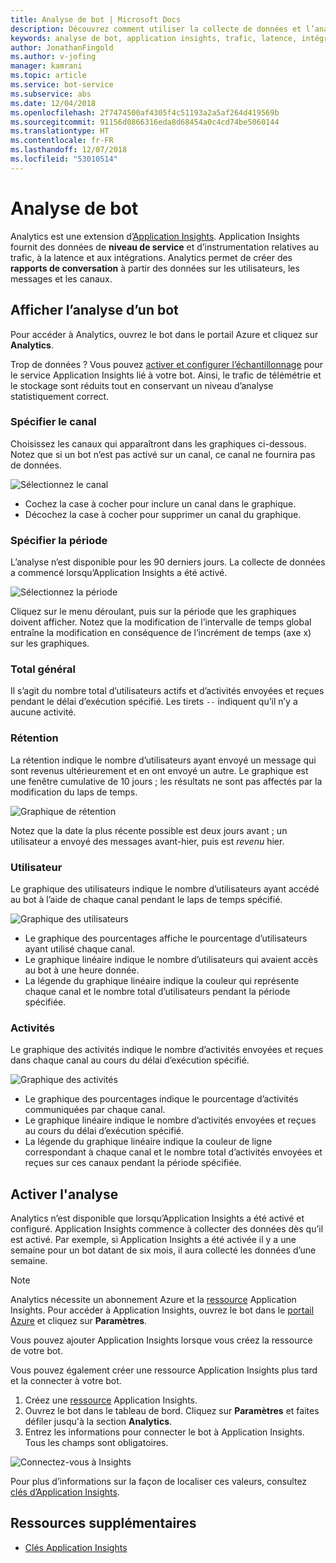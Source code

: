 ```yaml
---
title: Analyse de bot | Microsoft Docs
description: Découvrez comment utiliser la collecte de données et l’analyse pour améliorer votre bot grâce à des analyses dans Bot Framework.
keywords: analyse de bot, application insights, trafic, latence, intégrations, AppInsights
author: JonathanFingold
ms.author: v-jofing
manager: kamrani
ms.topic: article
ms.service: bot-service
ms.subservice: abs
ms.date: 12/04/2018
ms.openlocfilehash: 2f7474500af4305f4c51193a2a5af264d419569b
ms.sourcegitcommit: 91156d0866316eda8d68454a0c4cd74be5060144
ms.translationtype: HT
ms.contentlocale: fr-FR
ms.lasthandoff: 12/07/2018
ms.locfileid: "53010514"
---
```

# <a name="bot-analytics"></a>Analyse de bot

Analytics est une extension d’[Application Insights](/azure/application-insights/app-insights-analytics). Application Insights fournit des données de **niveau de service** et d’instrumentation relatives au trafic, à la latence et aux intégrations. Analytics permet de créer des **rapports de conversation** à partir des données sur les utilisateurs, les messages et les canaux.

## <a name="view-analytics-for-a-bot"></a>Afficher l’analyse d’un bot

Pour accéder à Analytics, ouvrez le bot dans le portail Azure et cliquez sur **Analytics**.

Trop de données ? Vous pouvez [activer et configurer l’échantillonnage](/azure/application-insights/app-insights-sampling) pour le service Application Insights lié à votre bot. Ainsi, le trafic de télémétrie et le stockage sont réduits tout en conservant un niveau d’analyse statistiquement correct.

### <a name="specify-channel"></a>Spécifier le canal

Choisissez les canaux qui apparaîtront dans les graphiques ci-dessous. Notez que si un bot n’est pas activé sur un canal, ce canal ne fournira pas de données.

![Sélectionnez le canal](~/media/analytics-channels.png)

* Cochez la case à cocher pour inclure un canal dans le graphique.
* Décochez la case à cocher pour supprimer un canal du graphique.

### <a name="specify-time-period"></a>Spécifier la période

L’analyse n’est disponible pour les 90 derniers jours. La collecte de données a commencé lorsqu’Application Insights a été activé.

![Sélectionnez la période](~/media/analytics-timepick.png)

Cliquez sur le menu déroulant, puis sur la période que les graphiques doivent afficher.
Notez que la modification de l’intervalle de temps global entraîne la modification en conséquence de l’incrément de temps (axe x) sur les graphiques.

### <a name="grand-totals"></a>Total général

Il s’agit du nombre total d’utilisateurs actifs et d’activités envoyées et reçues pendant le délai d’exécution spécifié.
Les tirets `--` indiquent qu’il n’y a aucune activité.

### <a name="retention"></a>Rétention

La rétention indique le nombre d’utilisateurs ayant envoyé un message qui sont revenus ultérieurement et en ont envoyé un autre.
Le graphique est une fenêtre cumulative de 10 jours ; les résultats ne sont pas affectés par la modification du laps de temps.

![Graphique de rétention](~/media/analytics-retention.png)

Notez que la date la plus récente possible est deux jours avant ; un utilisateur a envoyé des messages avant-hier, puis est *revenu* hier.

### <a name="user"></a>Utilisateur

Le graphique des utilisateurs indique le nombre d’utilisateurs ayant accédé au bot à l’aide de chaque canal pendant le laps de temps spécifié.

![Graphique des utilisateurs](~/media/analytics-users.png)

* Le graphique des pourcentages affiche le pourcentage d’utilisateurs ayant utilisé chaque canal.
* Le graphique linéaire indique le nombre d’utilisateurs qui avaient accès au bot à une heure donnée.
* La légende du graphique linéaire indique la couleur qui représente chaque canal et le nombre total d’utilisateurs pendant la période spécifiée.

### <a name="activities"></a>Activités

Le graphique des activités indique le nombre d’activités envoyées et reçues dans chaque canal au cours du délai d’exécution spécifié.

![Graphique des activités](~/media/analytics-activities.png)

* Le graphique des pourcentages indique le pourcentage d’activités communiquées par chaque canal.
* Le graphique linéaire indique le nombre d’activités envoyées et reçues au cours du délai d’exécution spécifié.
* La légende du graphique linéaire indique la couleur de ligne correspondant à chaque canal et le nombre total d’activités envoyées et reçues sur ces canaux pendant la période spécifiée.

## <a name="enable-analytics"></a>Activer l'analyse

Analytics n’est disponible que lorsqu’Application Insights a été activé et configuré. Application Insights commence à collecter des données dès qu’il est activé. Par exemple, si Application Insights a été activée il y a une semaine pour un bot datant de six mois, il aura collecté les données d’une semaine.

> [!NOTE]
> Analytics nécessite un abonnement Azure et la [ressource](/azure/application-insights/app-insights-create-new-resource) Application Insights.
Pour accéder à Application Insights, ouvrez le bot dans le [portail Azure](https://portal.azure.com/) et cliquez sur **Paramètres**.

Vous pouvez ajouter Application Insights lorsque vous créez la ressource de votre bot.

Vous pouvez également créer une ressource Application Insights plus tard et la connecter à votre bot.

1. Créez une [ressource](/azure/application-insights/app-insights-create-new-resource) Application Insights.
2. Ouvrez le bot dans le tableau de bord. Cliquez sur **Paramètres** et faites défiler jusqu'à la section **Analytics**.
3. Entrez les informations pour connecter le bot à Application Insights. Tous les champs sont obligatoires.

![Connectez-vous à Insights](~/media/analytics-enable.png)

<!--Snip: As of 12/04/2018, parts of this appear to be out of date. However, ~/bot-service-resources-app-insights-keys.md appears to be up to date.

### AppInsights Instrumentation Key

To find this value, open the Application Insights resource for your bot and navigate to **Configure** > **Properties**.

### AppInsights API key

Provide an Azure App Insights API key. Learn how to [generate a new API key](https://dev.applicationinsights.io/documentation/Authorization/API-key-and-App-ID). Only **Read** permission is required.

### AppInsights Application ID

To find this value, open Application Insights and navigate to **Configure** > **API Access**.

/Snip-->

Pour plus d’informations sur la façon de localiser ces valeurs, consultez [clés d’Application Insights](~/bot-service-resources-app-insights-keys.md).

## <a name="additional-resources"></a>Ressources supplémentaires
* [Clés Application Insights](~/bot-service-resources-app-insights-keys.md)